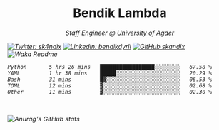 <h1 align="center"> Bendik Lambda </h1>
<p align="center"><em>Staff Engineer @ <a href="http://www.uia.no">University of Agder</a></p>



[![Twitter: sk4ndix](https://img.shields.io/twitter/follow/sk4ndix?style=social)](https://twitter.com/sk4ndix)
[![Linkedin: bendikdyrli](https://img.shields.io/badge/-bendikdyrli-blue?style=flat-square&logo=Linkedin&logoColor=white&link=https://www.linkedin.com/in/bendikdyrli/)](https://www.linkedin.com/in/bendikdyrli/)
[![GitHub skandix](https://img.shields.io/github/followers/skandix?label=follow&style=social)](https://github.com/skandix)
![Waka Readme](https://github.com/skandix/skandix/workflows/Waka%20Readme/badge.svg)


<!--START_SECTION:waka-->

```text
Python       5 hrs 26 mins   █████████████████░░░░░░░░   67.58 %
YAML         1 hr 38 mins    █████░░░░░░░░░░░░░░░░░░░░   20.29 %
Bash         31 mins         █▓░░░░░░░░░░░░░░░░░░░░░░░   06.53 %
TOML         12 mins         ▓░░░░░░░░░░░░░░░░░░░░░░░░   02.68 %
Other        11 mins         ▓░░░░░░░░░░░░░░░░░░░░░░░░   02.30 %
```

<!--END_SECTION:waka-->

  <br>
  
![Anurag's GitHub stats](https://github-readme-stats.vercel.app/api?username=skandix&show_icons=true&theme=tokyonight)


